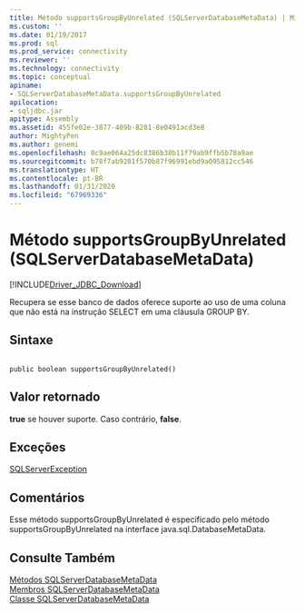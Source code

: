 ```yaml
---
title: Método supportsGroupByUnrelated (SQLServerDatabaseMetaData) | Microsoft Docs
ms.custom: ''
ms.date: 01/19/2017
ms.prod: sql
ms.prod_service: connectivity
ms.reviewer: ''
ms.technology: connectivity
ms.topic: conceptual
apiname:
- SQLServerDatabaseMetaData.supportsGroupByUnrelated
apilocation:
- sqljdbc.jar
apitype: Assembly
ms.assetid: 455fe02e-3877-409b-8281-8e0491acd3e8
author: MightyPen
ms.author: genemi
ms.openlocfilehash: 0c9ae064a25dc8386b38b11f79ab9ffb5b78a9ae
ms.sourcegitcommit: b78f7ab9281f570b87f96991ebd9a095812cc546
ms.translationtype: HT
ms.contentlocale: pt-BR
ms.lasthandoff: 01/31/2020
ms.locfileid: "67969336"
---
```

# <a name="supportsgroupbyunrelated-method-sqlserverdatabasemetadata"></a>Método supportsGroupByUnrelated (SQLServerDatabaseMetaData)
[!INCLUDE[Driver_JDBC_Download](../../../includes/driver_jdbc_download.md)]

  Recupera se esse banco de dados oferece suporte ao uso de uma coluna que não está na instrução SELECT em uma cláusula GROUP BY.  
  
## <a name="syntax"></a>Sintaxe  
  
```  
  
public boolean supportsGroupByUnrelated()  
```  
  
## <a name="return-value"></a>Valor retornado  
 **true** se houver suporte. Caso contrário, **false**.  
  
## <a name="exceptions"></a>Exceções  
 [SQLServerException](../../../connect/jdbc/reference/sqlserverexception-class.md)  
  
## <a name="remarks"></a>Comentários  
 Esse método supportsGroupByUnrelated é especificado pelo método supportsGroupByUnrelated na interface java.sql.DatabaseMetaData.  
  
## <a name="see-also"></a>Consulte Também  
 [Métodos SQLServerDatabaseMetaData](../../../connect/jdbc/reference/sqlserverdatabasemetadata-methods.md)   
 [Membros SQLServerDatabaseMetaData](../../../connect/jdbc/reference/sqlserverdatabasemetadata-members.md)   
 [Classe SQLServerDatabaseMetaData](../../../connect/jdbc/reference/sqlserverdatabasemetadata-class.md)  
  
  
